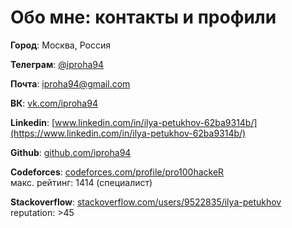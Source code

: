 # Обо мне: контакты и профили

**Город**: Москва, Россия  

**Телеграм**: [@iproha94](https://t.me/iproha94)  

**Почта**: [iproha94@gmail.com](mailto:iproha94@gmail.com)  

**ВК**: [vk.com/iproha94](https://vk.com/iproha94)  

**Linkedin**: [www.linkedin.com/in/ilya-petukhov-62ba9314b/](https://www.linkedin.com/in/ilya-petukhov-62ba9314b/)  

**Github**: [github.com/iproha94](https://github.com/iproha94)  

**Codeforces**: [codeforces.com/profile/pro100hackeR](https://codeforces.com/profile/pro100hackeR)  
макс. рейтинг: 1414 (специалист)

**Stackoverflow**: [stackoverflow.com/users/9522835/ilya-petukhov](https://stackoverflow.com/users/9522835/ilya-petukhov)  
reputation: >45  
